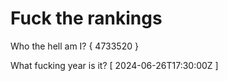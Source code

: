 # Fuck the rankings

Who the hell am I?
{ 4733520 }

What fucking year is it?
[ 2024-06-26T17:30:00Z ]
